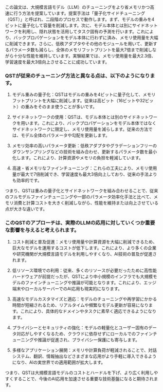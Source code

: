 この論文は、大規模言語モデル（LLM）のチューニングをより省メモリかつ高速に行う方法を提案しています。提案手法は「量子化サイドチューニング（QST）」と呼ばれ、二段階のプロセスで動作します。まず、モデルの重みを4ビットに量子化して容量を削減します。次に、モデル本体とは別にサイドネットワークを利用し、隠れ状態を活用してタスク固有の予測を行います。これにより、バックプロパゲーションをモデル本体に行わずに済み、メモリ使用量を大幅に削減できます。さらに、低秩アダプタやその他のモジュールを用いて、更新するパラメータ数も減らし、全体のメモリフットプリントを最大7倍まで削減しながら十分な性能を維持しています。実験結果では、メモリ使用量を最大2.3倍、学習速度を最大3倍向上させることに成功しています。

### QSTが従来のチューニング方法と異なる点は、以下のようになります。

1. モデル重みの量子化：QSTはモデルの重みを4ビットに量子化して、メモリフットプリントを大幅に削減します。従来は高ビット（16ビットや32ビット）の重みをそのまま使うことが多いです。

2. サイドネットワークの使用：QSTは、モデル本体とは別のサイドネットワークを用います。これにより、バックプロパゲーションをモデル本体ではなくサイドネットワークに限定し、メモリ使用量を減らします。従来の方法では、モデル全体のパラメータや勾配を更新します。

3. メモリ効率の高いパラメータ更新：低秩アダプタやグラデーションフリーのダウンサンプリングなどの技術を組み合わせ、更新するパラメータ数を最小化します。これにより、計算資源やメモリの負担を軽減しています。

4. 高速・省メモリなファインチューニング：これらの工夫により、メモリ使用量が最大で7倍削減でき、学習速度も最大3倍向上しており、従来の手法よりも効率的です。

つまり、QSTは重みの量子化とサイドネットワークを組み合わせることで、従来のフルモデルファインチューニングや一部のパラメータ効率化手法と比べて、メモリ消費と計算コストを大きく削減しながら、性能を維持または向上させている点が大きな違いです。

### このQSTのアプローチは、実際のLLMの応用に対していくつか重要な影響を与えると考えられます。

1. コスト削減と普及促進：メモリ使用量や計算資源を大幅に削減できるため、巨大なモデルを運用するコストが低下します。これにより、より多くの企業や研究機関が大規模言語モデルを利用しやすくなり、AI技術の普及が促進されます。

2. 低リソース環境での利用：従来、多くのリソースが必要だったために高性能ハードウェアが前提だったが、QSTにより中小規模のインフラでも大規模モデルのファインチューニングや推論が可能となります。これにより、エッジ端末やローカルサーバーでのAI応用も現実的になります。

3. 高速なモデルカスタマイズと適応：モデルのチューニングや再学習にかかる時間が短縮されるため、リアルタイムや頻繁なモデル更新が容易になります。これにより、具体的なドメインやタスクに素早く適応できるようになります。

4. プライバシーとセキュリティの強化：モデルの軽量化とユーザー固有のデータ対応がしやすくなるため、クラウドに依存せずにローカルでのファインチューニングや推論が促進され、プライバシー保護にも寄与します。

5. 多様なアプリケーション展開：メモリや計算負荷が軽減されることで、対話システム、翻訳、情報抽出などさまざまな応用がより手軽に導入できるようになり、AIの実世界での適用範囲が拡大します。

つまり、QSTは大規模言語モデルのコストとハードルを下げ、より広く利用しやすくすることで、今後のAI応用を加速させる重要な技術基盤になると期待されます。
